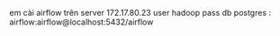 em cài airflow trên server 172.17.80.23 user hadoop pass 
db postgres : airflow:airflow@localhost:5432/airflow
